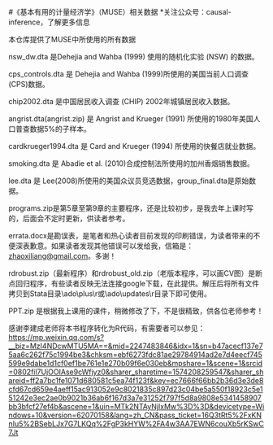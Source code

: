 ﻿#《基本有用的计量经济学》（MUSE）相关数据
 *关注公众号：causal-inference，了解更多信息

本仓库提供了MUSE中所使用的所有数据


nsw_dw.dta 是Dehejia and Wahba (1999) 使用的随机化实验 (NSW) 的数据。

cps_controls.dta 是 Dehejia and Wahba (1999)所使用的美国当前人口调查(CPS)数据。

chip2002.dta 是中国居民收入调查 (CHIP) 2002年城镇居民收入数据。

angrist.dta(angrist.zip) 是 Angrist and Krueger (1991) 所使用的1980年美国人口普查数据5%的子样本。

cardkrueger1994.dta 是 Card and Krueger (1994) 所使用的快餐店就业数据。

smoking.dta 是 Abadie et al. (2010)合成控制法所使用的加州香烟销售数据。

lee.dta 是 Lee(2008)所使用的美国众议员竞选数据，group_final.dta是原始数据。

programs.zip是第5章至第9章的主要程序，还是比较初步，是我去年上课时写的，后面会不定时更新，供读者参考。

errata.docx是勘误表，是笔者和热心读者目前发现的印刷错误，为读者带来的不便深表歉意。如果读者发现其他错误可以发给我，信箱是：zhaoxiliang@gmail.com。多谢！

rdrobust.zip（最新程序）和rdrobust_old.zip（老版本程序，可以画CV图）是断点回归程序，有些读者反映无法连接google下载，在此提供。解压后将所有文件拷贝到Stata目录\ado\plus\r或\ado\updates\r目录下即可使用。

PPT.zip 是根据我上课用的课件，稍微修改了下，不是很精致，供各位老师参考！


感谢李建成老师将本书程序转化为R代码，有需要者可以参见：
https://mp.weixin.qq.com/s?__biz=MzI4NDcwMTU5MA==&mid=2247483846&idx=1&sn=b47acecf137e75aa6c262f75c1994be3&chksm=ebf6273fdc81ae29784914ad2e7d4eecf745599e9dabe1d1cf0ef1be761e1e270b09f6e030eb&mpshare=1&scene=1&srcid=0802fil7UjOOIAse9cWfjyz0&sharer_sharetime=1574208259547&sharer_shareid=ff2a7bc1fe1071d680581c5ea74f123f&key=ec7666f66bb2b36d3e3de8cfd67cd659e4aeff15ac913052e9c8021835c897d23c04be5a550f18923c5e151242e3ec2ae0b9021b36ab6f167d3a7e31252f797f5d8a9808e5341458907bb3bfcf27ef4b&ascene=1&uin=MTk2NTAyNjIxMw%3D%3D&devicetype=Windows+10&version=62070158&lang=zh_CN&pass_ticket=16Q3tRt5%2FxKNnIu5%2BSebLJx7G7LKQq%2FgP3kHYW%2FA4w3AA7EWN6couXb5rKSwC7Jt

